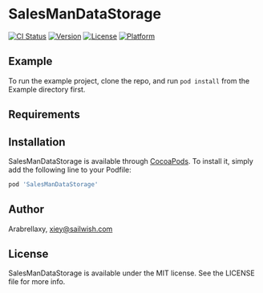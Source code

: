 # SalesManDataStorage

[![CI Status](https://img.shields.io/travis/Arabrellaxy/SalesManDataStorage.svg?style=flat)](https://travis-ci.org/Arabrellaxy/SalesManDataStorage)
[![Version](https://img.shields.io/cocoapods/v/SalesManDataStorage.svg?style=flat)](https://cocoapods.org/pods/SalesManDataStorage)
[![License](https://img.shields.io/cocoapods/l/SalesManDataStorage.svg?style=flat)](https://cocoapods.org/pods/SalesManDataStorage)
[![Platform](https://img.shields.io/cocoapods/p/SalesManDataStorage.svg?style=flat)](https://cocoapods.org/pods/SalesManDataStorage)

## Example

To run the example project, clone the repo, and run `pod install` from the Example directory first.

## Requirements

## Installation

SalesManDataStorage is available through [CocoaPods](https://cocoapods.org). To install
it, simply add the following line to your Podfile:

```ruby
pod 'SalesManDataStorage'
```

## Author

Arabrellaxy, xiey@sailwish.com

## License

SalesManDataStorage is available under the MIT license. See the LICENSE file for more info.
